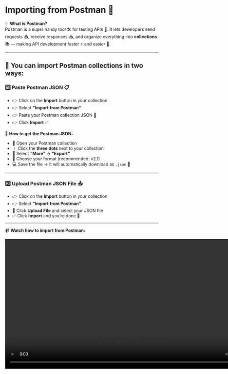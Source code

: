 # Importing from Postman 📨

✨ **What is Postman?**  
Postman is a super handy tool 🛠️ for testing APIs 🔌. It lets developers send requests 📤, receive responses 📥, and organize everything into **collections** 📚 — making API development faster ⚡ and easier 🧩.  

---

## 🔄 You can import Postman collections in two ways:

### 1️⃣ **Paste Postman JSON** 📋  
- 👉 Click on the **Import** button in your collection  
- 👉 Select **"Import from Postman"**  
- 👉 Paste your Postman collection JSON 💾  
- 👉 Click **Import** ✅  

📝 **How to get the Postman JSON:**  
- 🔎 Open your Postman collection  
- ⋮ Click the **three dots** next to your collection  
- 📂 Select **"More" → "Export"**  
- 🎯 Choose your format (recommended: v2.1)  
- 💻 Save the file → it will automatically download as `.json` 📑  

---

### 2️⃣ **Upload Postman JSON File** 📤  
- 👉 Click on the **Import** button in your collection  
- 👉 Select **"Import from Postman"**  
- 📁 Click **Upload File** and select your JSON file  
- ✅ Click **Import** and you’re done 🎉  

---

📹 **Watch how to import from Postman:**  

<video controls width="850">
  <source src="/videos/api/postman-json.mp4" type="video/mp4" />
  Your browser does not support the video tag.
</video>
